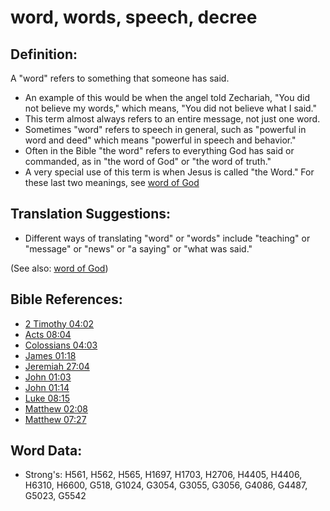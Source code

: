 # word, words, speech, decree #

## Definition: ##

A "word" refers to something that someone has said.

* An example of this would be when the angel told Zechariah, "You did not believe my words," which means, "You did not believe what I said."
* This term almost always refers to an entire message, not just one word.
* Sometimes "word" refers to speech in general, such as "powerful in word and deed" which means "powerful in speech and behavior."
* Often in the Bible "the word" refers to everything God has said or commanded, as in "the word of God" or "the word of truth."
* A very special use of this term is when Jesus is called "the Word." For these last two meanings, see [word of God](../kt/wordofgod.md)

## Translation Suggestions: ##

* Different ways of translating "word" or "words" include "teaching" or "message" or "news" or "a saying" or "what was said."

(See also: [word of God](../kt/wordofgod.md))

## Bible References: ##

* [2 Timothy 04:02](rc://en/tn/help/2ti/04/02)
* [Acts 08:04](rc://en/tn/help/act/08/04)
* [Colossians 04:03](rc://en/tn/help/col/04/03)
* [James 01:18](rc://en/tn/help/jas/01/18)
* [Jeremiah 27:04](rc://en/tn/help/jer/27/04)
* [John 01:03](rc://en/tn/help/jhn/01/03)
* [John 01:14](rc://en/tn/help/jhn/01/14)
* [Luke 08:15](rc://en/tn/help/luk/08/15)
* [Matthew 02:08](rc://en/tn/help/mat/02/08)
* [Matthew 07:27](rc://en/tn/help/mat/07/27)

## Word Data: ##

* Strong's: H561, H562, H565, H1697, H1703, H2706, H4405, H4406, H6310, H6600, G518, G1024, G3054, G3055, G3056, G4086, G4487, G5023, G5542

